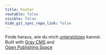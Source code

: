 ```yaml
---
title: Footer
routable: false
visible: false
hide_git_sync_repo_link: false
---
```


Finde heraus, wie du mich [unterstützen](https://timbuening.de/de/support) kannst.  
Built with [Grav CMS](http://getgrav.org) and  
[Open Publishing Space](http://learn.hibbittsdesign.org/openpublishingspace)


